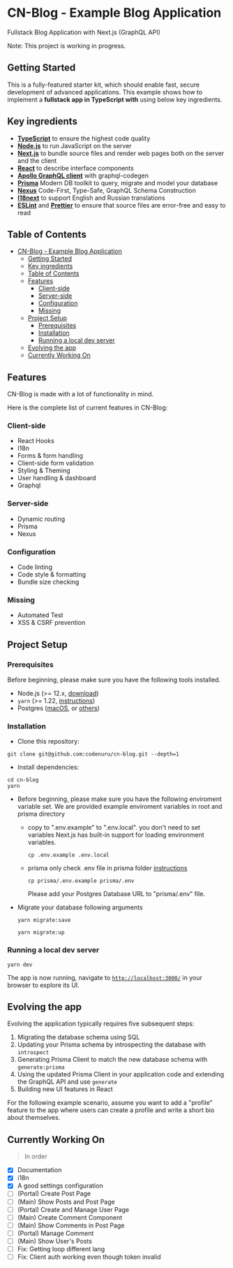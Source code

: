 # CN-Blog - Example Blog Application

Fullstack Blog Application with Next.js (GraphQL API)

Note: This project is working in progress.

## Getting Started

This is a fully-featured starter kit, which should enable fast, secure development of advanced applications.
This example shows how to implement a **fullstack app in TypeScript with** using below key ingredients.

## Key ingredients

- **[TypeScript](https://www.typescriptlang.org/)** to ensure the highest code quality
- **[Node.js](https://nodejs.org/)** to run JavaScript on the server
- **[Next.js](https://github.com/zeit/next.js)** to bundle source files and render web pages both on the server and the client
- **[React](https://reactjs.org/)** to describe interface components
- **[Apollo GraphQL client](https://github.com/apollographql/apollo-client)** with graphql-codegen
- **[Prisma](https://github.com/prisma/prisma)** Modern DB toolkit to query, migrate and model your database
- **[Nexus](https://github.com/graphql-nexus/schema)** Code-First, Type-Safe, GraphQL Schema Construction
- **[I18next](https://github.com/i18next/i18next)** to support English and Russian translations
- **[ESLint](https://eslint.org/)** and **[Prettier](https://prettier.io/)** to ensure that source files are error-free and easy to read

## Table of Contents

- [CN-Blog - Example Blog Application](#cn-blog---example-blog-application)
  - [Getting Started](#getting-started)
  - [Key ingredients](#key-ingredients)
  - [Table of Contents](#table-of-contents)
  - [Features](#features)
    - [Client-side](#client-side)
    - [Server-side](#server-side)
    - [Configuration](#configuration)
    - [Missing](#missing)
  - [Project Setup](#project-setup)
    - [Prerequisites](#prerequisites)
    - [Installation](#installation)
    - [Running a local dev server](#running-a-local-dev-server)
  - [Evolving the app](#evolving-the-app)
  - [Currently Working On](#currently-working-on)

## Features

CN-Blog is made with a lot of functionality in mind.

Here is the complete list of current features in CN-Blog:

### Client-side

- React Hooks
- I18n
- Forms & form handling
- Client-side form validation
- Styling & Theming
- User handling & dashboard
- Graphql

### Server-side

- Dynamic routing
- Prisma
- Nexus

### Configuration

- Code linting
- Code style & formatting
- Bundle size checking

### Missing

- Automated Test
- XSS & CSRF prevention

## Project Setup

### Prerequisites

Before beginning, please make sure you have the following tools installed.

- Node.js (>= 12.x, [download](https://nodejs.org/en/download/))
- `yarn` (>= 1.22, [instructions](https://yarnpkg.com/lang/en/docs/install/))
- Postgres ([macOS](https://postgresapp.com/), or [others](https://www.postgresql.org/download/))

### Installation

- Clone this repository:

```shell
git clone git@github.com:codenuru/cn-blog.git --depth=1
```

- Install dependencies:

```shell
cd cn-blog
yarn
```

- Before beginning, please make sure you have the following enviroment variable set.
  We are provided example enviroment variables in root and prisma directory
  - copy to ".env.example" to ".env.local". you don't need to set variables Next.js has built-in support for loading environment variables.

    ```shell
    cp .env.example .env.local
    ```

  - prisma only check .env file in prisma folder [instructions](https://www.prisma.io/docs/reference/tools-and-interfaces/prisma-schema#using-env-files)

    ```shell
    cp prisma/.env.example prisma/.env
    ```

    Please add your Postgres Database URL to "prisma/.env" file.

- Migrate your database following arguments

    ```shell
    yarn migrate:save
    ```

    ```shell
    yarn migrate:up
    ```

### Running a local dev server

```shell
yarn dev
```

The app is now running, navigate to [`http://localhost:3000/`](http://localhost:3000/) in your browser to explore its UI.

## Evolving the app

Evolving the application typically requires five subsequent steps:

1. Migrating the database schema using SQL
2. Updating your Prisma schema by introspecting the database with `introspect`
3. Generating Prisma Client to match the new database schema with `generate:prisma`
4. Using the updated Prisma Client in your application code and extending the GraphQL API and use `generate`
5. Building new UI features in React

For the following example scenario, assume you want to add a "profile" feature to the app where users can create a profile and write a short bio about themselves.

## Currently Working On

> In order

- [x] Documentation
- [x] i18n
- [x] A good settings configuration
- [ ] (Portal) Create Post Page
- [ ] (Main) Show Posts and Post Page
- [ ] (Portal) Create and Manage User Page
- [ ] (Main) Create Comment Component
- [ ] (Main) Show Comments in Post Page
- [ ] (Portal) Manage Comment
- [ ] (Main) Show User's Posts
- [ ] Fix: Getting loop different lang
- [ ] Fix: Client auth working even though token invalid
